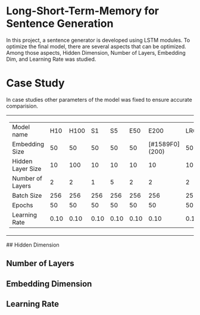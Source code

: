 # Long-Short-Term-Memory for Sentence Generation

In this project, a sentence generator is developed using LSTM modules. To optimize the final model, there are several aspects that can be optimized. Among those aspects, Hidden Dimension, Number of Layers, Embedding Dim, and Learning Rate was studied.

# Case Study
In case studies other parameters of the model was fixed to ensure accurate comparision.
<table>
  <tr>
    <td>
      <table>
        <tr>
          <td> Model name </td>
          <td> H10 </td>
          <td> H100 </td>
          <td> S1</td>
          <td> S5 </td>
          <td> E50 </td>
          <td> E200 </td>
          <td> LR0.1 </td>
          <td> LR0.01 </td>
        </tr>
        <tr>
          <td> Embedding Size </td>
          <td> 50 </td>
          <td> 50 </td>
          <td> 50</td>
          <td> 50 </td>
          <td> 50 </td>
          <td> [#1589F0](200) </td>
          <td> 50 </td>
          <td> 50 </td>
        </tr>
        <tr>
          <td> Hidden Layer Size </td>
          <td> 10 </td>
          <td> 100 </td>
          <td> 10</td>
          <td> 10 </td>
          <td> 10 </td>
          <td> 10 </td>
          <td> 10 </td>
          <td> 10 </td>
        </tr>
        <tr>
          <td> Number of Layers </td>
          <td> 2 </td>
          <td> 2 </td>
          <td> 1</td>
          <td> 5 </td>
          <td> 2 </td>
          <td> 2 </td>
          <td> 2 </td>
          <td> 2 </td>
        </tr>
        <tr>
          <td> Batch Size </td>
          <td> 256 </td>
          <td> 256 </td>
          <td> 256</td>
          <td> 256 </td>
          <td> 256 </td>
          <td> 256 </td>
          <td> 256 </td>
          <td> 256 </td>
        </tr>
         <tr>
          <td> Epochs </td>
          <td> 50 </td>
          <td> 50 </td>
          <td> 50</td>
          <td> 50 </td>
          <td> 50 </td>
          <td> 50 </td>
          <td> 50 </td>
          <td> 50 </td>
        </tr>
        <tr>
          <td> Learning Rate </td>
          <td> 0.10 </td>
          <td> 0.10 </td>
          <td> 0.10 </td>
          <td> 0.10 </td>
          <td> 0.10 </td>
          <td> 0.10 </td>
          <td> 0.10 </td>
          <td> 0.01 </td>
        </tr>
      </table>
  </tr>
 </table>
## Hidden Dimension

## Number of Layers

## Embedding Dimension

## Learning Rate
